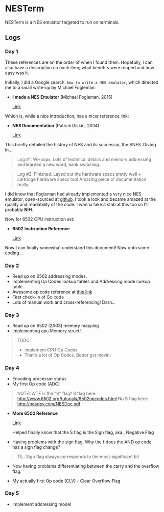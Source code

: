 # NESTerm

NESTerm is a NES emulator targeted to run on terminals.

## Logs

### Day 1

These references are on the order of when I found them. Hopefully, I can also have a description on each item; what benefits were reaped and how easy was it.

Initially, I did a Google search: `how to write a NES emulator`, which directed me to a small write-up by Michael Fogleman:

- **I made a NES Emulator** (Michael Fogleman, 2015)

    [Link](https://medium.com/@fogleman/i-made-an-nes-emulator-here-s-what-i-learned-about-the-original-nintendo-2e078c9b28fe)

Which is, while a nice introduction, has a nicer reference link:

- **NES Documentation** (Patrick Diskin, 2004)

    [Link](http://nesdev.com/NESDoc.pdf)

This briefly detailed the history of NES and its successor, the SNES. Diving in...

> Log #1: WHoops. Lots of technical details and memory addressing and learned 
> a new word, bank switching.

> Log #2: Finished. Layed out the hardware specs pretty well + cartridge
> hardware specs too! Amazing piece of documentation really.

I did know that Fogleman had already implemented a very nice NES emulator, open-sourced at [github](https://github.com/fogleman/nes). I took a look and became amazed at the quality and readability of the code. I wanna take a stab at this too so I'll probably **NIH**.

Now for 6502 CPU instruction set:

- **6502 Instruction Reference**

    [Link](http://obelisk.me.uk/6502/reference.html#ROR)

Now I  can finally somewhat understand this document! Now onto some coding...

### Day 2

- Read up on 6502 addressing modes.
- Implementing Op Codes lookup tables and Addressing mode lookup table
- Awesome op code reference at [this link](http://www.emulator101.com/reference/6502-reference.html)
- First check-in of Go code
- Lots of manual work and cross-referencing! Darn...

### Day 3

- Read up on 6502 (2A03) memory mapping
- Implementing cpu.Memory struct!

> TODO:
>   - Implement CPU Op Codes
>   - That's a lot of Op Codes. Better get movin.

### Day 4

- Encoding processor status
- My first Op code (ADC)

> NOTE: WTF is the "S" flag?
>   S flag here: http://www.6502.org/tutorials/6502opcodes.html
>   No S flag here: http://nesdev.com/NESDoc.pdf

- **More 6502 Reference**

    [Link](http://nesdev.com/6502.txt)

    Helped finally know that the S flag is the Sign flag, aka., Negative Flag

- Having problems with the sign flag. Why the f does the AND op code has a sign flag change?

> TIL: Sign flag always corresponds to the most-significant bit

- Now having problems differentiating between the carry and the overflow flag.

- My actually first Op code (CLV) - Clear Overflow Flag

### Day 5

- Implement addressing mode!